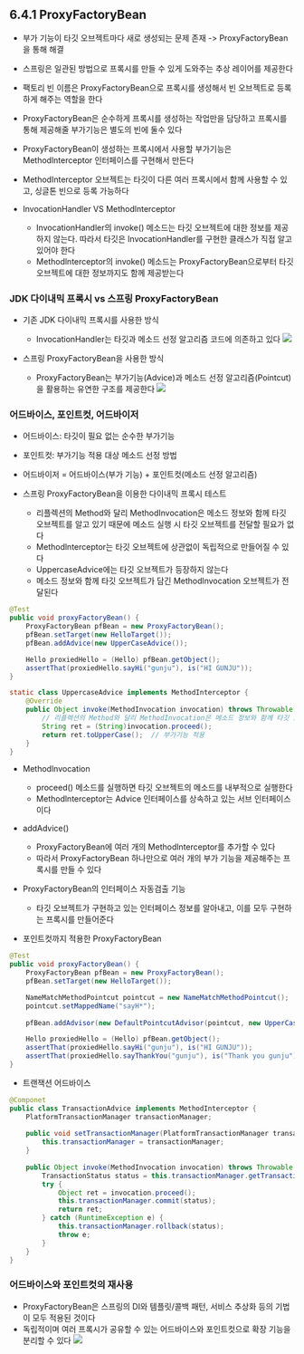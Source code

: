 ## 6.4.1 ProxyFactoryBean
- 부가 기능이 타깃 오브젝트마다 새로 생성되는 문제 존재 -> ProxyFactoryBean을 통해 해결
- 스프링은 일관된 방법으로 프록시를 만들 수 있게 도와주는 추상 레이어를 제공한다
- 팩토리 빈 이름은 ProxyFactoryBean으로 프록시를 생성해서 빈 오브젝트로 등록하게 해주는 역할을 한다
- ProxyFactoryBean은 순수하게 프록시를 생성하는 작업만을 담당하고 프록시를 통해 제공해줄 부가기능은 별도의 빈에 둘수 있다
- ProxyFactoryBean이 생성하는 프록시에서 사용할 부가기능은 Methodlnterceptor 인터페이스를 구현해서 만든다
- MethodInterceptor 오브젝트는 타깃이 다른 여러 프록시에서 함께 사용할 수 있고, 싱글톤 빈으로 등록 가능하다

- InvocationHandler VS Methodlnterceptor
	- InvocationHandler의 invoke() 메소드는 타깃 오브젝트에 대한 정보를 제공하지 않는다. 따라서 타깃은 InvocationHandler를 구현한 클래스가 직접 알고 있어야 한다
	- Methodlnterceptor의 invoke() 메소드는 ProxyFactoryBean으로부터 타깃 오브젝트에 대한 정보까지도 함께 제공받는다

### JDK 다이내믹 프록시 vs 스프링 ProxyFactoryBean
- 기존 JDK 다이내믹 프록시를 사용한 방식
	-  InvocationHandler는 타깃과 메소드 선정 알고리즘 코드에 의존하고 있다
![](https://github.com/siyeonSon/Tobi-Spring/손시연/images/aop-7.png)

- 스프링 ProxyFactoryBean을 사용한 방식
	- ProxyFactoryBean는 부가기능(Advice)과 메소드 선정 알고리즘(Pointcut)을 활용하는 유연한 구조를 제공한다
![](https://github.com/siyeonSon/Tobi-Spring/손시연/images/aop-8.png)

### 어드바이스, 포인트컷, 어드바이저
- 어드바이스: 타깃이 필요 없는 순수한 부가기능
- 포인트컷: 부가기능 적용 대상 메소드 선정 방법
- 어드바이저 = 어드바이스(부가 기능) + 포인트컷(메소드 선정 알고리즘)

- 스프링 ProxyFactoryBean을 이용한 다이내믹 프록시 테스트
	- 리플렉션의 Method와 달리 MethodInvocation은 메소드 정보와 함께 타깃 오브젝트를 알고 있기 때문에 메소드 실행 시 타깃 오브젝트를 전달할 필요가 없다
	- Methodlnterceptor는 타깃 오브젝트에 상관없이 독립적으로 만들어질 수 있다
	- UppercaseAdvice에는 타깃 오브젝트가 등장하지 않는다
	- 메소드 정보와 함께 타깃 오브젝트가 담긴 Methodlnvocation 오브젝트가 전달된다
```java
@Test
public void proxyFactoryBean() {
    ProxyFactoryBean pfBean = new ProxyFactoryBean();
    pfBean.setTarget(new HelloTarget());
    pfBean.addAdvice(new UpperCaseAdvice());

    Hello proxiedHello = (Hello) pfBean.getObject();
    assertThat(proxiedHello.sayHi("gunju"), is("HI GUNJU"));
}

static class UppercaseAdvice implements MethodInterceptor {
    @Override
    public Object invoke(MethodInvocation invocation) throws Throwable {
        // 리플렉션의 Method와 달리 MethodInvocation은 메소드 정보와 함께 타깃 오브젝트를 알고 있기 때문에 메소드 실행 시 타깃 오브젝트를 전달할 필요가 없다
        String ret = (String)invocation.proceed();
        return ret.toUpperCase();  // 부가기능 적용
    }
}
```
- Methodlnvocation
	- proceed() 메소드를 실행하면 타깃 오브젝트의 메소드를 내부적으로 실행한다
	- Methodlnterceptor는 Advice 인터페이스를 상속하고 있는 서브 인터페이스이다
- addAdvice()
	- ProxyFactoryBean에 여러 개의 Methodlnterceptor를 추가할 수 있다
	- 따라서 ProxyFactoryBean 하나만으로 여러 개의 부가 기능을 제공해주는 프록시를 만들 수 있다
- ProxyFactoryBean의 인터페이스 자동검출 기능
	- 타깃 오브젝트가 구현하고 있는 인터페이스 정보를 알아내고, 이를 모두 구현하는 프록시를 만들어준다

- 포인트컷까지 적용한 ProxyFactoryBean
```java
@Test
public void proxyFactoryBean() {
    ProxyFactoryBean pfBean = new ProxyFactoryBean();
    pfBean.setTarget(new HelloTarget());

    NameMatchMethodPointcut pointcut = new NameMatchMethodPointcut();
    pointcut.setMappedName("sayH*");
    
    pfBean.addAdvisor(new DefaultPointcutAdvisor(pointcut, new UpperCaseAdvice()));

    Hello proxiedHello = (Hello) pfBean.getObject();
    assertThat(proxiedHello.sayHi("gunju"), is("HI GUNJU"));
    assertThat(proxiedHello.sayThankYou("gunju"), is("Thank you gunju"));
}
```

- 트랜잭션 어드바이스
```java
@Componet
public class TransactionAdvice implements MethodInterceptor {
    PlatformTransactionManager transactionManager;
    
    public void setTransactionManager(PlatformTransactionManager transactionManager) {
        this.transactionManager = transactionManager;
    }
    
    public Object invoke(MethodInvocation invocation) throws Throwable {
        TransactionStatus status = this.transactionManager.getTransaction(new DefaultTransactionDefinition());
        try {
            Object ret = invocation.proceed();
            this.transactionManager.commit(status);
            return ret;
        } catch (RuntimeException e) {
            this.transactionManager.rollback(status);
            throw e;
        }
    }
}
```

### 어드바이스와 포인트컷의 재사용
- ProxyFactoryBean은 스프링의 DI와 템플릿/콜백 패턴, 서비스 추상화 등의 기법이 모두 적용된 것이다
- 독립적이며 여러 프록시가 공유할 수 있는 어드바이스와 포인트컷으로 확장 기능을 분리할 수 있다
![](https://github.com/siyeonSon/Tobi-Spring/손시연/images/aop-9.png)